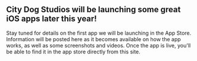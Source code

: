 ## City Dog Studios will be launching some great iOS apps later this year! 

Stay tuned for details on the first app we will be launching in the App Store. Information will be posted here as it becomes available on how the app works, as well as some screenshots and videos. Once the app is live, you'll be able to find it in the app store directly from this site. 
